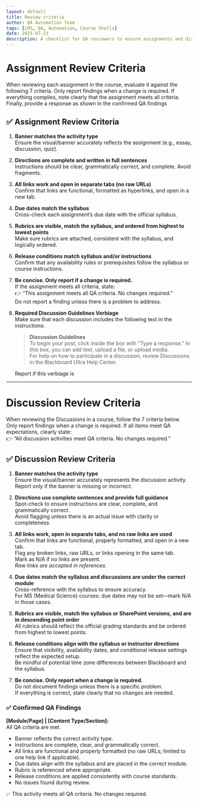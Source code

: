 ```yaml
---
layout: default
title: Review criteria
author: QA Automation Team  
tags: [LMS, QA, Automation, Course Shells]  
date: 2025-07-23 
description: A checklist for QA reviewers to ensure assignments and discussions meet LMS standards and syllabus requirements.
---
```

# Assignment Review Criteria

When reviewing each assignment in the course, evaluate it against the following 7 criteria. Only report findings when a change is required. If everything complies, note clearly that the assignment meets all criteria. Finally, provide a response as shown in the confirmed QA findings

## ✅ Assignment Review Criteria

1. **Banner matches the activity type**  
   Ensure the visual/banner accurately reflects the assignment (e.g., essay, discussion, quiz).

2. **Directions are complete and written in full sentences**  
   Instructions should be clear, grammatically correct, and complete. Avoid fragments.

3. **All links work and open in separate tabs (no raw URLs)**  
   Confirm that links are functional, formatted as hyperlinks, and open in a new tab.

4. **Due dates match the syllabus**  
   Cross-check each assignment’s due date with the official syllabus.

5. **Rubrics are visible, match the syllabus, and ordered from highest to lowest points**  
   Make sure rubrics are attached, consistent with the syllabus, and logically ordered.

6. **Release conditions match syllabus and/or instructions**  
   Confirm that any availability rules or prerequisites follow the syllabus or course instructions.

7. **Be concise. Only report if a change is required.**  
   If the assignment meets all criteria, state:  
   👉 “This assignment meets all QA criteria. No changes required.”  
   Do not report a finding unless there is a problem to address.

8. **Required Discussion Guidelines Verbiage**  
   Make sure that each discussion includes the following text in the instructions:

   > **Discussion Guidelines**  
   > To begin your post, click inside the box with “Type a response.” In this box, you can add text, upload a file, or upload media.  
   > For help on how to participate in a discussion, review Discussions in the Blackboard Ultra Help Center.

   Report if this verbiage is
---

# Discussion Review Criteria

When reviewing the Discussions in a course, follow the 7 criteria below. Only report findings when a change is required. If all items meet QA expectations, clearly state:  
👉 “All discussion activities meet QA criteria. No changes required.”

## ✅ Discussion Review Criteria

1. **Banner matches the activity type**  
   Ensure the visual/banner accurately represents the discussion activity.  
   Report only if the banner is missing or incorrect.

2. **Directions use complete sentences and provide full guidance**  
   Spot-check to ensure instructions are clear, complete, and grammatically correct.  
   Avoid flagging unless there is an actual issue with clarity or completeness.

3. **All links work, open in separate tabs, and no raw links are used**  
   Confirm that links are functional, properly formatted, and open in a new tab.  
   Flag any broken links, raw URLs, or links opening in the same tab.  
   Mark as N/A if no links are present.  
   *Raw links are accepted in references.*

4. **Due dates match the syllabus and discussions are under the correct module**  
   Cross-reference with the syllabus to ensure accuracy.  
   For MS (Medical Science) courses: due dates may not be set—mark N/A in those cases.

5. **Rubrics are visible, match the syllabus or SharePoint versions, and are in descending point order**  
   All rubrics should reflect the official grading standards and be ordered from highest to lowest points.

6. **Release conditions align with the syllabus or instructor directions**  
   Ensure that visibility, availability dates, and conditional release settings reflect the expected setup.  
   Be mindful of potential time zone differences between Blackboard and the syllabus.

7. **Be concise. Only report when a change is required.**  
   Do not document findings unless there is a specific problem.  
   If everything is correct, state clearly that no changes are needed.

### ✅ Confirmed QA Findings

**[Module/Page] | [Content Type/Section]:**  
All QA criteria are met.  
- Banner reflects the correct activity type.  
- Instructions are complete, clear, and grammatically correct.  
- All links are functional and properly formatted (no raw URLs; limited to one help link if applicable).  
- Due dates align with the syllabus and are placed in the correct module.  
- Rubric is referenced where appropriate.  
- Release conditions are applied consistently with course standards.  
- No issues found during review.

✅ This activity meets all QA criteria. No changes required.
